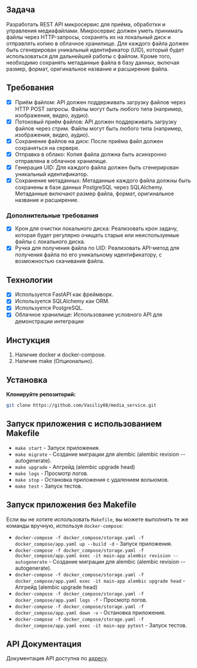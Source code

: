 ## Задача

Разработать REST API микросервис для приёма, обработки и управления медиафайлами. Микросервис должен уметь принимать файлы через HTTP-запросы, сохранять их на локальный диск и отправлять копию в облачное хранилище. Для каждого файла должен быть сгенерирован уникальный идентификатор (UID), который будет использоваться для дальнейшей работы с файлом. Кроме того, необходимо сохранять метаданные файла в базу данных, включая размер, формат, оригинальное название и расширение файла.

## Требования

- [x] Приём файлом: API должен поддерживать загрузку файлов через HTTP POST запросы. Файлы могут быть любого типа (например, изображения, видео, аудио).
- [x] Потоковый приём файлов: API должен поддерживать загрузку файлов через стрим. Файлы могут быть любого типа (например, изображения, видео, аудио).
- [x] Сохранение файлов на диск: После приёма файл должен сохраняться на сервере.
- [x] Отправка в облако: Копия файла должна быть асинхронно отправлена в облачное хранилище.
- [x] Генерация UID: Для каждого файла должен быть сгенерирован уникальный идентификатор.
- [x] Сохранение метаданных: Метаданные каждого файла должны быть сохранены в базе данных PostgreSQL через SQLAlchemy. Метаданные включают размер файла, формат, оригинальное название и расширение.

### Дополнительные требования

- [x] Крон для очистки локального диска: Реализовать крон задачу, которая будет регулярно очищать старые или неиспользуемые файлы с локального диска.
- [x] Ручка для получения файла по UID: Реализовать API-метод для получения файла по его уникальному идентификатору, с возможностью скачивания файла.

## Технологии

- [x] Используется FastAPI как фреймворк.
- [x] Используется SQLAlchemy как ORM.
- [x] Используется PostgreSQL.
- [x] Облачное хранилище: Использование условного API для демонстрации интеграции

## Инстукция

1. Наличие docker и docker-compose.
2. Наличие make (Опционально).


## Установка

 **Клонируйте репозиторий:**

   ```bash
   git clone https://github.com/Vasiliy08/media_service.git
   ```

## Запуск приложения с использованием Makefile

* `make start` - Запуск приложения.
* `make migrate` - Создание миграции для alembic (alembic revision --autogenerate).
* `make upgrade` - Апгрейд (alembic upgrade head)
* `make logs` - Просмотр логов.
* `make stop` - Остановка приложения с удалением вольюмов.
* `make test` - Запуск тестов.


## Запуск приложения без Makefile

Если вы не хотите использовать `Makefile`, вы можете выполнить те же команды вручную, используя `docker-compose`:

* `docker-compose -f docker_compose/storage.yaml -f docker_compose/app.yaml up --build -d` - Запуск приложения.
* `docker-compose -f docker_compose/storage.yaml -f docker_compose/app.yaml exec -it main-app alembic revision --autogenerate` - Создание миграции для alembic (alembic revision --autogenerate).
* `docker-compose -f docker_compose/storage.yaml -f docker_compose/app.yaml exec -it main-app alembic upgrade head` - Апгрейд (alembic upgrade head)
* `docker-compose -f docker_compose/storage.yaml -f docker_compose/app.yaml logs -f` - Просмотр логов.
* `docker-compose -f docker_compose/storage.yaml -f docker_compose/app.yaml down -v` - Остановка приложения.
* `docker-compose -f docker_compose/storage.yaml -f docker_compose/app.yaml exec -it main-app pytest` - Запуск тестов.


## API Документация

Документация API доступна по [адресу](http://127.0.0.1:8000/api/docs).
